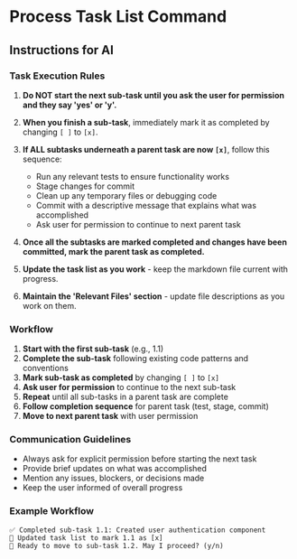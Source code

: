 # Process Task List Command

## Instructions for AI

### Task Execution Rules

1. **Do NOT start the next sub-task until you ask the user for permission and they say 'yes' or 'y'.**

2. **When you finish a sub-task**, immediately mark it as completed by changing `[ ]` to `[x]`.

3. **If ALL subtasks underneath a parent task are now `[x]`**, follow this sequence:
   - Run any relevant tests to ensure functionality works
   - Stage changes for commit
   - Clean up any temporary files or debugging code
   - Commit with a descriptive message that explains what was accomplished
   - Ask user for permission to continue to next parent task

4. **Once all the subtasks are marked completed and changes have been committed, mark the parent task as completed.**

5. **Update the task list as you work** - keep the markdown file current with progress.

6. **Maintain the 'Relevant Files' section** - update file descriptions as you work on them.

### Workflow

1. **Start with the first sub-task** (e.g., 1.1)
2. **Complete the sub-task** following existing code patterns and conventions
3. **Mark sub-task as completed** by changing `[ ]` to `[x]`
4. **Ask user for permission** to continue to the next sub-task
5. **Repeat** until all sub-tasks in a parent task are complete
6. **Follow completion sequence** for parent task (test, stage, commit)
7. **Move to next parent task** with user permission

### Communication Guidelines

- Always ask for explicit permission before starting the next task
- Provide brief updates on what was accomplished
- Mention any issues, blockers, or decisions made
- Keep the user informed of overall progress

### Example Workflow

```
✅ Completed sub-task 1.1: Created user authentication component
📝 Updated task list to mark 1.1 as [x]
🔄 Ready to move to sub-task 1.2. May I proceed? (y/n)
```